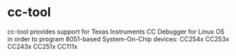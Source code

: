 cc-tool
=======

cc-tool provides support for Texas Instruments CC Debugger for Linux OS in order to program 8051-based System-On-Chip devices: CC254x CC253x CC243x CC251x CC111x
